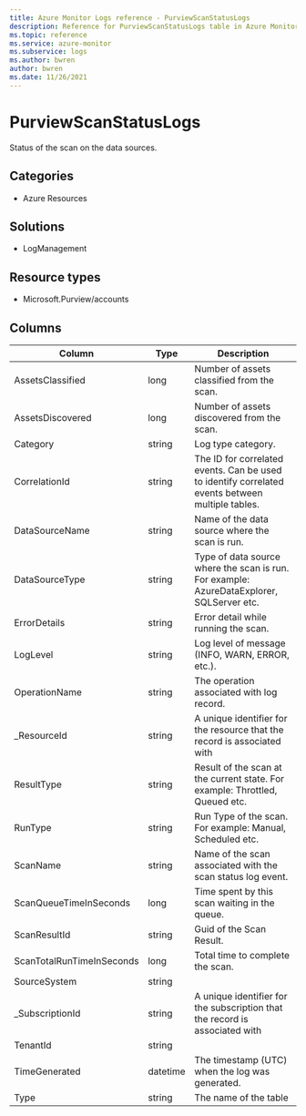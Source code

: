 ```yaml
---
title: Azure Monitor Logs reference - PurviewScanStatusLogs
description: Reference for PurviewScanStatusLogs table in Azure Monitor Logs.
ms.topic: reference
ms.service: azure-monitor
ms.subservice: logs
ms.author: bwren
author: bwren
ms.date: 11/26/2021
---
```


# PurviewScanStatusLogs

 Status of the scan on the data sources.

## Categories

- Azure Resources
## Solutions

- LogManagement
## Resource types

- Microsoft.Purview/accounts




## Columns

| Column | Type | Description |
| --- | --- | --- |
| AssetsClassified | long | Number of assets classified from the scan. |
| AssetsDiscovered | long | Number of assets discovered from the scan. |
| Category | string | Log type category. |
| CorrelationId | string | The ID for correlated events. Can be used to identify correlated events between multiple tables. |
| DataSourceName | string | Name of the data source where the scan is run. |
| DataSourceType | string | Type of data source where the scan is run. For example: AzureDataExplorer, SQLServer etc. |
| ErrorDetails | string | Error detail while running the scan. |
| LogLevel | string | Log level of message (INFO, WARN, ERROR, etc.). |
| OperationName | string | The operation associated with log record. |
| _ResourceId | string | A unique identifier for the resource that the record is associated with |
| ResultType | string | Result of the scan at the current state. For example: Throttled, Queued etc. |
| RunType | string | Run Type of the scan. For example: Manual, Scheduled etc. |
| ScanName | string | Name of the scan associated with the scan status log event. |
| ScanQueueTimeInSeconds | long | Time spent by this scan waiting in the queue. |
| ScanResultId | string | Guid of the Scan Result. |
| ScanTotalRunTimeInSeconds | long | Total time to complete the scan. |
| SourceSystem | string |  |
| _SubscriptionId | string | A unique identifier for the subscription that the record is associated with |
| TenantId | string |  |
| TimeGenerated | datetime | The timestamp (UTC) when the log was generated. |
| Type | string | The name of the table |
